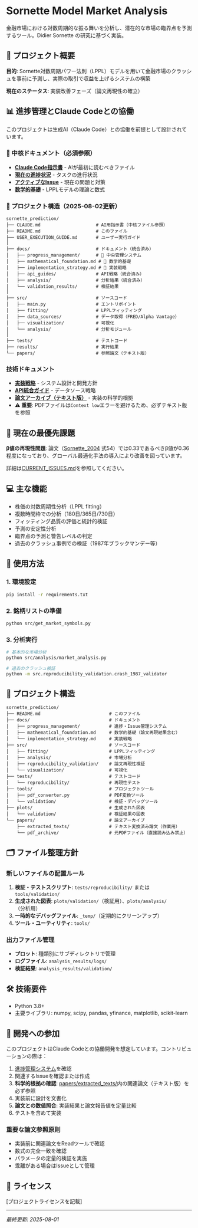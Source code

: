 # Sornette Model Market Analysis

金融市場における対数周期的な振る舞いを分析し、潜在的な市場の臨界点を予測するツール。Didier Sornette の研究に基づく実装。

## 🚀 プロジェクト概要

**目的**: Sornette対数周期パワー法則（LPPL）モデルを用いて金融市場のクラッシュを事前に予測し、実際の取引で収益を上げるシステムの構築

**現在のステータス**: 実装改善フェーズ（論文再現性の確立）

## 📊 進捗管理とClaude Codeとの協働

このプロジェクトは生成AI（Claude Code）との協働を前提として設計されています。

### 🎯 中核ドキュメント（必須参照）
- **[Claude Code指示書](./CLAUDE.md)** - AIが最初に読むべきファイル
- **[現在の進捗状況](./docs/progress_management/CURRENT_PROGRESS.md)** - タスクの進行状況
- **[アクティブなIssue](./docs/progress_management/CURRENT_ISSUES.md)** - 現在の問題と対策
- **[数学的基礎](./docs/mathematical_foundation.md)** - LPPLモデルの理論と数式

### 📁 プロジェクト構造（2025-08-02更新）
```
sornette_prediction/
├── CLAUDE.md                     # AI用指示書（中核ファイル参照）
├── README.md                     # このファイル
├── USER_EXECUTION_GUIDE.md       # ユーザー実行ガイド
│
├── docs/                         # ドキュメント（統合済み）
│   ├── progress_management/      # 🎯 中央管理システム
│   ├── mathematical_foundation.md # 🎯 数学的基礎
│   ├── implementation_strategy.md # 🎯 実装戦略
│   ├── api_guides/               # API戦略（統合済み）
│   ├── analysis/                 # 分析結果（統合済み）
│   └── validation_results/       # 検証結果
│
├── src/                          # ソースコード
│   ├── main.py                   # エントリポイント
│   ├── fitting/                  # LPPLフィッティング
│   ├── data_sources/             # データ取得（FRED/Alpha Vantage）
│   ├── visualization/            # 可視化
│   └── analysis/                 # 分析モジュール
│
├── tests/                        # テストコード
├── results/                      # 実行結果
└── papers/                       # 参照論文（テキスト版）
```

### 技術ドキュメント
- **[実装戦略](./docs/implementation_strategy.md)** - システム設計と開発方針
- **[API統合ガイド](./docs/api_guides/)** - データソース戦略
- **[論文アーカイブ（テキスト版）](./papers/extracted_texts/)** - 実装の科学的根拠
- **⚠️ 重要**: PDFファイルは`Context low`エラーを避けるため、必ずテキスト版を参照

## 🎯 現在の最優先課題

**β値の再現性問題**: 論文（[Sornette_2004](./papers/extracted_texts/sornette_2004_0301543v1_Critical_Market_Crashes__Anti-Buble_extracted.txt) 式54）では0.33であるべきβ値が0.36程度になっており、グローバル最適化手法の導入により改善を図っています。

詳細は[CURRENT_ISSUES.md](./docs/progress_management/CURRENT_ISSUES.md)を参照してください。

## 💻 主な機能

- 株価の対数周期性分析（LPPL fitting）
- 複数時間枠での分析（180日/365日/730日）
- フィッティング品質の評価と統計的検証
- 予測の安定性分析
- 臨界点の予測と警告レベルの判定
- 過去のクラッシュ事例での検証（1987年ブラックマンデー等）

## 🔧 使用方法

### 1. 環境設定
```bash
pip install -r requirements.txt
```

### 2. 銘柄リストの準備
```bash
python src/get_market_symbols.py
```

### 3. 分析実行
```bash
# 基本的な市場分析
python src/analysis/market_analysis.py

# 過去のクラッシュ検証
python -m src.reproducibility_validation.crash_1987_validator
```

## 📁 プロジェクト構造

```
sornette_prediction/
├── README.md                          # このファイル
├── docs/                              # ドキュメント
│   ├── progress_management/           # 進捗・Issue管理システム
│   ├── mathematical_foundation.md     # 数学的基礎（論文再現結果含む）
│   └── implementation_strategy.md     # 実装戦略
├── src/                               # ソースコード
│   ├── fitting/                       # LPPLフィッティング
│   ├── analysis/                      # 市場分析
│   ├── reproducibility_validation/    # 論文再現性検証
│   └── visualization/                 # 可視化
├── tests/                             # テストコード
│   └── reproducibility/               # 再現性テスト
├── tools/                             # プロジェクトツール
│   ├── pdf_converter.py               # PDF変換ツール
│   └── validation/                    # 検証・デバッグツール
├── plots/                             # 生成された図表
│   └── validation/                    # 検証結果の図表
└── papers/                            # 論文アーカイブ
    ├── extracted_texts/               # テキスト変換済み論文（作業用）
    └── pdf_archive/                   # 元PDFファイル（直接読み込み禁止）
```

## 🗂️ ファイル整理方針

### 新しいファイルの配置ルール
1. **検証・テストスクリプト**: `tests/reproducibility/` または `tools/validation/`
2. **生成された図表**: `plots/validation/`（検証用）、`plots/analysis/`（分析用）
3. **一時的なデバッグファイル**: `_temp/`（定期的にクリーンアップ）
4. **ツール・ユーティリティ**: `tools/`

### 出力ファイル管理
- **プロット**: 種類別にサブディレクトリで管理
- **ログファイル**: `analysis_results/logs/`
- **検証結果**: `analysis_results/validation/`

## 🛠️ 技術要件

- Python 3.8+
- 主要ライブラリ: numpy, scipy, pandas, yfinance, matplotlib, scikit-learn

## 🤝 開発への参加

このプロジェクトはClaude Codeとの協働開発を想定しています。コントリビューションの際は：

1. [進捗管理システム](./docs/progress_management/)を確認
2. 関連するIssueを確認または作成
3. **科学的根拠の確認**: [papers/extracted_texts/](./papers/extracted_texts/)内の関連論文（テキスト版）を必ず参照
4. 実装前に設計を文書化
5. **論文との数値照合**: 実装結果と論文報告値を定量比較
6. テストを含めて実装

### 重要な論文参照原則
- 実装前に関連論文をReadツールで確認
- 数式の完全一致を確認
- パラメータの定量的検証を実施
- 乖離がある場合はIssueとして管理

## 📝 ライセンス

[プロジェクトライセンスを記載]

---

*最終更新: 2025-08-01*
